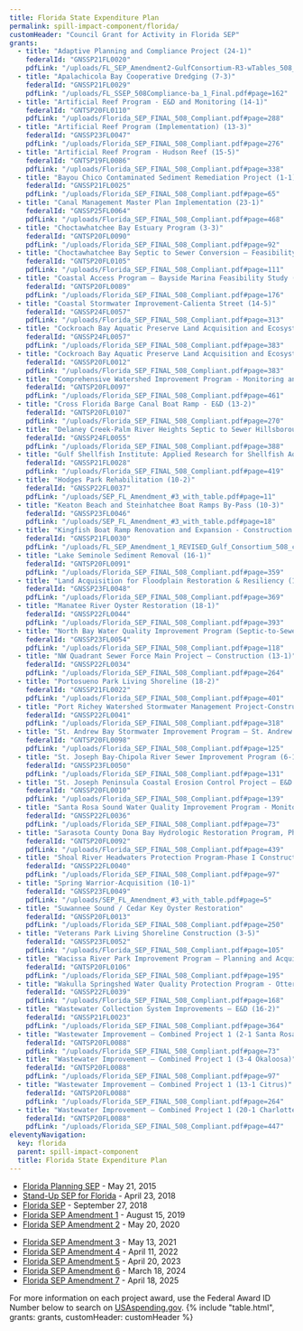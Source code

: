 ```yaml
---
title: Florida State Expenditure Plan
permalink: spill-impact-component/florida/
customHeader: "Council Grant for Activity in Florida SEP"
grants:
  - title: "Adaptive Planning and Compliance Project (24-1)"
    federalId: "GNSSP21FL0020"
    pdfLink: "/uploads/FL_SEP_Amendment2-GulfConsortium-R3-wTables_508_Table_2_Correct.pdf#page=5"
  - title: "Apalachicola Bay Cooperative Dredging (7-3)"
    federalId: "GNSSP21FL0029"
    pdfLink: "/uploads/FL_SSEP_508Compliance-ba_1_Final.pdf#page=162"
  - title: "Artificial Reef Program - E&D and Monitoring (14-1)"
    federalId: "GNTSP20FL0110"
    pdfLink: "/uploads/Florida_SEP_FINAL_508_Compliant.pdf#page=288"
  - title: "Artificial Reef Program (Implementation) (13-3)"
    federalId: "GNSSP23FL0047"
    pdfLink: "/uploads/Florida_SEP_FINAL_508_Compliant.pdf#page=276"
  - title: "Artificial Reef Program - Hudson Reef (15-5)"
    federalId: "GNTSP19FL0086"
    pdfLink: "/uploads/Florida_SEP_FINAL_508_Compliant.pdf#page=338"
  - title: "Bayou Chico Contaminated Sediment Remediation Project (1-1)"
    federalId: "GNSSP21FL0025"
    pdfLink: "/uploads/Florida_SEP_FINAL_508_Compliant.pdf#page=65"
  - title: "Canal Management Master Plan Implementation (23-1)"
    federalId: "GNSSP25FL0064"
    pdfLink: "/uploads/Florida_SEP_FINAL_508_Compliant.pdf#page=468"
  - title: "Choctawhatchee Bay Estuary Program (3-3)"
    federalId: "GNTSP20FL0090"
    pdfLink: "/uploads/Florida_SEP_FINAL_508_Compliant.pdf#page=92"
  - title: "Choctawhatchee Bay Septic to Sewer Conversion – Feasibility Study (4-1)"
    federalId: "GNTSP20FL0105"
    pdfLink: "/uploads/Florida_SEP_FINAL_508_Compliant.pdf#page=111"
  - title: "Coastal Access Program – Bayside Marina Feasibility Study (8-2)"
    federalId: "GNTSP20FL0089"
    pdfLink: "/uploads/Florida_SEP_FINAL_508_Compliant.pdf#page=176"
  - title: "Coastal Stormwater Improvement-Calienta Street (14-5)"
    federalId: "GNSSP24FL0057"
    pdfLink: "/uploads/Florida_SEP_FINAL_508_Compliant.pdf#page=313"
  - title: "Cockroach Bay Aquatic Preserve Land Acquisition and Ecosystem Restoration"
    federalId: "GNSSP24FL0057"
    pdfLink: "/uploads/Florida_SEP_FINAL_508_Compliant.pdf#page=383"
  - title: "Cockroach Bay Aquatic Preserve Land Acquisition and Ecosystem Restoration"
    federalId: "GNSSP20FL0012"
    pdfLink: "/uploads/Florida_SEP_FINAL_508_Compliant.pdf#page=383"
  - title: "Comprehensive Watershed Improvement Program - Monitoring and Master Plan (22-1)"
    federalId: "GNTSP20FL0097"
    pdfLink: "/uploads/Florida_SEP_FINAL_508_Compliant.pdf#page=461"
  - title: "Cross Florida Barge Canal Boat Ramp - E&D (13-2)"
    federalId: "GNTSP20FL0107"
    pdfLink: "/uploads/Florida_SEP_FINAL_508_Compliant.pdf#page=270"
  - title: "Delaney Creek-Palm River Heights Septic to Sewer Hillsborough County (17-2)"
    federalId: "GNSSP24FL0055"
    pdfLink: "/uploads/Florida_SEP_FINAL_508_Compliant.pdf#page=388"
  - title: "Gulf Shellfish Institute: Applied Research for Shellfish Aquaculture (18-6)"
    federalId: "GNSSP21FL0028"
    pdfLink: "/uploads/Florida_SEP_FINAL_508_Compliant.pdf#page=419"
  - title: "Hodges Park Rehabilitation (10-2)"
    federalId: "GNSSP22FL0037"
    pdfLink: "/uploads/SEP_FL_Amendment_#3_with_table.pdf#page=11"
  - title: "Keaton Beach and Steinhatchee Boat Ramps By-Pass (10-3)"
    federalId: "GNSSP23FL0046"
    pdfLink: "/uploads/SEP_FL_Amendment_#3_with_table.pdf#page=18"
  - title: "Kingfish Boat Ramp Renovation and Expansion - Construction (18-10)"
    federalId: "GNSSP21FL0030"
    pdfLink: "/uploads/FL_SEP_Amendment_1_REVISED_Gulf_Consortium_508_comp_0.pdf#page=4"
  - title: "Lake Seminole Sediment Removal (16-1)"
    federalId: "GNTSP20FL0091"
    pdfLink: "/uploads/Florida_SEP_FINAL_508_Compliant.pdf#page=359"
  - title: "Land Acquisition for Floodplain Restoration & Resiliency (16-3)"
    federalId: "GNSSP23FL0048"
    pdfLink: "/uploads/Florida_SEP_FINAL_508_Compliant.pdf#page=369"
  - title: "Manatee River Oyster Restoration (18-1)"
    federalId: "GNSSP22FL0044"
    pdfLink: "/uploads/Florida_SEP_FINAL_508_Compliant.pdf#page=393"
  - title: "North Bay Water Quality Improvement Program (Septic-to-Sewer Conversion) (5-1)"
    federalId: "GNSSP23FL0054"
    pdfLink: "/uploads/Florida_SEP_FINAL_508_Compliant.pdf#page=118"
  - title: "NW Quadrant Sewer Force Main Project – Construction (13-1)"
    federalId: "GNSSP22FL0034"
    pdfLink: "/uploads/Florida_SEP_FINAL_508_Compliant.pdf#page=264"
  - title: "Portosueno Park Living Shoreline (18-2)"
    federalId: "GNSSP21FL0022"
    pdfLink: "/uploads/Florida_SEP_FINAL_508_Compliant.pdf#page=401"
  - title: "Port Richey Watershed Stormwater Management Project-Construction (15-1)"
    federalId: "GNSSP22FL0041"
    pdfLink: "/uploads/Florida_SEP_FINAL_508_Compliant.pdf#page=318"
  - title: "St. Andrew Bay Stormwater Improvement Program – St. Andrew Bay Watch – Water Quality Monitoring (5-2)"
    federalId: "GNTSP20FL0098"
    pdfLink: "/uploads/Florida_SEP_FINAL_508_Compliant.pdf#page=125"
  - title: "St. Joseph Bay-Chipola River Sewer Improvement Program (6-1)"
    federalId: "GNSSP23FL0050"
    pdfLink: "/uploads/Florida_SEP_FINAL_508_Compliant.pdf#page=131"
  - title: "St. Joseph Peninsula Coastal Erosion Control Project – E&D (6-2)"
    federalId: "GNSSP20FL0010"
    pdfLink: "/uploads/Florida_SEP_FINAL_508_Compliant.pdf#page=139"
  - title: "Santa Rosa Sound Water Quality Improvement Program - Monitoring (2-1)"
    federalId: "GNSSP22FL0036"
    pdfLink: "/uploads/Florida_SEP_FINAL_508_Compliant.pdf#page=73"
  - title: "Sarasota County Dona Bay Hydrologic Restoration Program, Phases III-V – E&D (19-1)"
    federalId: "GNTSP20FL0092"
    pdfLink: "/uploads/Florida_SEP_FINAL_508_Compliant.pdf#page=439"
  - title: "Shoal River Headwaters Protection Program-Phase I Construction (3-4)"
    federalId: "GNSSP22FL0040"
    pdfLink: "/uploads/Florida_SEP_FINAL_508_Compliant.pdf#page=97"
  - title: "Spring Warrior-Acquisition (10-1)"
    federalId: "GNSSP23FL0049"
    pdfLink: "/uploads/SEP_FL_Amendment_#3_with_table.pdf#page=5"
  - title: "Suwannee Sound / Cedar Key Oyster Restoration"
    federalId: "GNSSP20FL0013"
    pdfLink: "/uploads/Florida_SEP_FINAL_508_Compliant.pdf#page=250"
  - title: "Veterans Park Living Shoreline Construction (3-5)"
    federalId: "GNSSP23FL0052"
    pdfLink: "/uploads/Florida_SEP_FINAL_508_Compliant.pdf#page=105"
  - title: "Wacissa River Park Improvement Program – Planning and Acquisition (9-2)"
    federalId: "GNTSP20FL0106"
    pdfLink: "/uploads/Florida_SEP_FINAL_508_Compliant.pdf#page=195"
  - title: "Wakulla Springshed Water Quality Protection Program - Otter Creek WWTF Construction (8-1)"
    federalId: "GNSSP22FL0039"
    pdfLink: "/uploads/Florida_SEP_FINAL_508_Compliant.pdf#page=168"
  - title: "Wastewater Collection System Improvements – E&D (16-2)"
    federalId: "GNSSP21FL0023"
    pdfLink: "/uploads/Florida_SEP_FINAL_508_Compliant.pdf#page=364"
  - title: "Wastewater Improvement – Combined Project 1 (2-1 Santa Rosa)"
    federalId: "GNTSP20FL0088"
    pdfLink: "/uploads/Florida_SEP_FINAL_508_Compliant.pdf#page=73"
  - title: "Wastewater Improvement – Combined Project 1 (3-4 Okaloosa)"
    federalId: "GNTSP20FL0088"
    pdfLink: "/uploads/Florida_SEP_FINAL_508_Compliant.pdf#page=97"
  - title: "Wastewater Improvement – Combined Project 1 (13-1 Citrus)"
    federalId: "GNTSP20FL0088"
    pdfLink: "/uploads/Florida_SEP_FINAL_508_Compliant.pdf#page=264"
  - title: "Wastewater Improvement – Combined Project 1 (20-1 Charlotte)"
    federalId: "GNTSP20FL0088"
    pdfLink: "/uploads/Florida_SEP_FINAL_508_Compliant.pdf#page=447"
eleventyNavigation:
  key: florida
  parent: spill-impact-component
  title: Florida State Expenditure Plan
---
```


- [Florida Planning SEP](/uploads/Florida_PSEP_Final_1.pdf) - May 21, 2015
- [Stand-Up SEP for Florida](/uploads/FL_SSEP_508Compliance-ba_1_Final.pdf) - April 23, 2018
- [Florida SEP](/uploads/Florida_SEP_FINAL_508_Compliant.pdf) - September 27, 2018
- [Florida SEP Amendment 1](/uploads/FL_SEP_Amendment_1_REVISED_Gulf_Consortium_508_comp_0.pdf) - August 15, 2019
- [Florida SEP Amendment 2](/uploads/FL_SEP_Amendment2-GulfConsortium-R3-wTables_508_Table_2_Correct.pdf) - May 20, 2020
<!-- FLORIDA SEP AMENDMENT 3 PDF NOT SHOWING UP !-->
- [Florida SEP Amendment 3](/uploads/SEP_FL_Amendment_#3_with_table.pdf) - May 13, 2021
- [Florida SEP Amendment 4](/uploads/FL_SEP_Amendment_4_Gulf_Consortium_Final_508_compliant.pdf) - April 11, 2022
- [Florida SEP Amendment 5](/uploads/FL_SEP_Amendment_5_-508_0.pdf) - April 20, 2023
- [Florida SEP Amendment 6](/uploads/FL_SEP_Amendment_6_Final_0.pdf) - March 18, 2024
- [Florida SEP Amendment 7](/uploads/FL_SEP_Amendment2-GulfConsortium-R3-wTables_508_Table_2_Correct.pdf) - April 18, 2025

For more information on each project award, use the Federal Award ID Number below to search on [USAspending.gov](https://www.usaspending.gov/search/?hash=d0cede4de5827d24bbd9d27076bf18f2).
{% include "table.html", grants: grants, customHeader: customHeader %}
